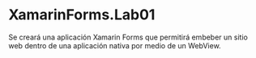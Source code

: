 # XamarinForms.Lab01
Se creará una aplicación Xamarin Forms que permitirá embeber un sitio web dentro de una aplicación nativa por medio de un WebView.
